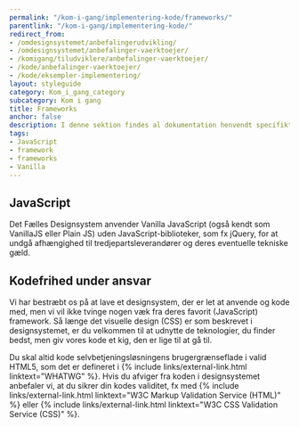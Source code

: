 ```yaml
---
permalink: "/kom-i-gang/implementering-kode/frameworks/"
parentlink: "/kom-i-gang/implementering-kode/"
redirect_from:
- /omdesignsystemet/anbefalingerudvikling/
- /omdesignsystemet/anbefalinger-vaerktoejer/
- /komigang/tiludviklere/anbefalinger-vaerktoejer/
- /kode/anbefalinger-vaerktoejer/
- /kode/eksempler-implementering/
layout: styleguide
category: Kom_i_gang_category
subcategory: Kom i gang
title: Frameworks
anchor: false
description: I denne sektion findes al dokumentation henvendt specifikt til udvikling.
tags:
- JavaScript
- framework
- frameworks
- Vanilla
---
```


## JavaScript

Det Fælles Designsystem anvender Vanilla JavaScript (også kendt som VanillaJS eller Plain JS) uden JavaScript-biblioteker, som fx jQuery, for at undgå afhængighed til tredjepartsleverandører og deres eventuelle tekniske gæld.


## Kodefrihed under ansvar

Vi har bestræbt os på at lave et designsystem, der er let at anvende og kode med, men vi vil ikke tvinge nogen væk fra deres favorit (JavaScript) framework. Så længe det visuelle design (CSS) er som beskrevet i designsystemet, er du velkommen til at udnytte de teknologier, du finder bedst, men giv vores kode et kig, den er lige til at gå til.

Du skal altid kode selvbetjeningsløsningens brugergrænseflade i valid HTML5, som det er defineret i {% include links/external-link.html linktext="WHATWG" %}. Hvis du afviger fra koden i designsystemet anbefaler vi, at du sikrer din kodes validitet, fx med {% include links/external-link.html linktext="W3C Markup Validation Service (HTML)" %} eller {% include links/external-link.html linktext="W3C CSS Validation Service (CSS)" %}.
